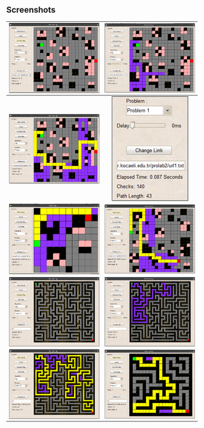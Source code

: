 ## Screenshots

| ![1](https://github.com/Ahmadalhomsi/Maze-And-Labyrinth-Solver/raw/master/Pics/1.png) | ![2](https://github.com/Ahmadalhomsi/Maze-And-Labyrinth-Solver/raw/master/Pics/2.png) |
|:-------------------------------------------------------------------------------------:|:-------------------------------------------------------------------------------------:|
| ![3](https://github.com/Ahmadalhomsi/Maze-And-Labyrinth-Solver/raw/master/Pics/3.png) | ![4](https://github.com/Ahmadalhomsi/Maze-And-Labyrinth-Solver/raw/master/Pics/4.png) |
| ![5](https://github.com/Ahmadalhomsi/Maze-And-Labyrinth-Solver/raw/master/Pics/5.png) | ![6](https://github.com/Ahmadalhomsi/Maze-And-Labyrinth-Solver/raw/master/Pics/6.png) |
| ![7](https://github.com/Ahmadalhomsi/Maze-And-Labyrinth-Solver/raw/master/Pics/7.png) | ![8](https://github.com/Ahmadalhomsi/Maze-And-Labyrinth-Solver/raw/master/Pics/8.png) |
| ![9](https://github.com/Ahmadalhomsi/Maze-And-Labyrinth-Solver/raw/master/Pics/9.png) | ![10](https://github.com/Ahmadalhomsi/Maze-And-Labyrinth-Solver/raw/master/Pics/10.png) |
